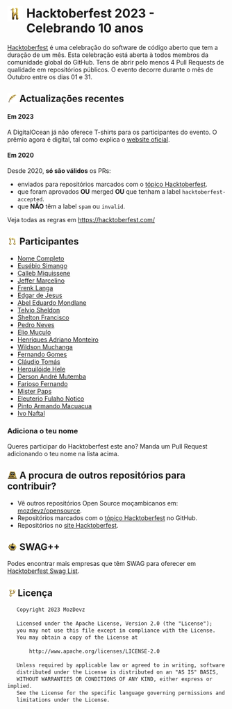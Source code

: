 

<h1> <img style="float: left; width: 36px; padding-right: 8px" src="assets/icon_10@2x.png"> Hacktoberfest 2023 - Celebrando 10 anos </h1>

[Hacktoberfest](https://hacktoberfest.com) é uma celebração do software de código aberto que tem a duração de um mês.
Esta celebração está aberta à todos membros da comunidade global do GitHub. Tens de abrir pelo menos 4 Pull Requests de qualidade em repositórios
públicos.
O evento decorre durante o mês de Outubro entre os dias 01 e 31.

<h2> <img style="float: left; width: 24px; padding-right: 4px" src="assets/icon_04@1x.png"> Actualizações recentes </h2>

#### Em 2023

A DigitalOcean já não oferece T-shirts para os participantes do evento. O prêmio agora é digital, tal como explica o [website oficial](https://hacktoberfest.com/about/#digital-rewards).

#### Em 2020

Desde 2020, **só são válidos** os PRs:
- enviados para repositórios marcados com o [tópico Hacktoberfest](https://github.com/topics/hacktoberfest).
- que foram aprovados **OU** merged **OU** que tenham a label `hacktoberfest-accepted`.
- que **NÃO** têm a label `spam` ou `invalid`.

Veja todas as regras em https://hacktoberfest.com/

<h2> <img style="float: left; width: 24px; padding-right: 4px" src="assets/icon_08@1x.png"> Participantes </h2>

- [Nome Completo](https://github.com/username)
- [Eusébio Simango](https://github.com/EusebioSimango)
- [Calleb Miquissene](https://github.com/callebdev)
- [Jeffer Marcelino](https://github.com/JefferMarcelino)
- [Frenk Langa](https://github.com/FrenkLanga)
- [Edgar de Jesus](https://github.com/EdgarJFA)
- [Abel Eduardo Mondlane](https://github.com/hc12r)
- [Telvio Sheldon](https://github.com/TelvioSheldon)
- [Shelton Francisco](https://github.com/SheltonFr)
- [Pedro Neves](https://github.com/Pedro-Ivo-Neves)
- [Elio Muculo](https://github.com/Elio-Muculo)
- [Henriques Adriano Monteiro](https://github.com/HenriquesMonteiro)
- [Wildson Muchanga](https://github.com/Wildsonnn)
- [Fernando Gomes](https://github.com/fernandogomesfg/)
- [Cláudio Tomás](https://github.com/claudi-tm)
- [Herquilóide Hele](https://github.com/herquiloidehele)
- [Derson André Mutemba](https://github.com/dersonmutemba)
- [Farioso Fernando](https://github.com/fariosofernando)
- [Mister Paps](https://github.com/themisterpaps)
- [Eleuterio Fulaho Notico](https://github.com/Eleuterio258)
- [Pinto Armando Macuacua](https://github.com/PintoMacuacua)
- [Ivo Naftal](https://github.com/naftalivo/)

### Adiciona o teu nome

Queres participar do Hacktoberfest este ano? Manda um Pull Request adicionando o teu nome na lista acima.

<h2> <img style="float: left; width: 24px; padding-right: 4px" src="assets/icon_05@1x.png"> A procura de outros repositórios para contribuir? </h2>

- Vê outros repositórios Open Source moçambicanos em: [mozdevz/opensource](https://github.com/mozdevz/opensource).
- Repositórios marcados com o [tópico Hacktoberfest](https://github.com/topics/hacktoberfest) no GitHub.
- Repositórios no [site Hacktoberfest](https://hacktoberfest.com/#projects).

<h2> <img style="float: left; width: 24px; padding-right: 4px" src="assets/icon_07@1x.png"> SWAG++ </h2>

Podes encontrar mais empresas que têm SWAG para oferecer em [Hacktoberfest Swag List](https://hacktoberfestswaglist.com/list/).


<h2> <img style="float: left; width: 24px" src="assets/icon_03@1x.png"> Licença </h2>

       Copyright 2023 MozDevz

       Licensed under the Apache License, Version 2.0 (the "License");
       you may not use this file except in compliance with the License.
       You may obtain a copy of the License at

           http://www.apache.org/licenses/LICENSE-2.0

       Unless required by applicable law or agreed to in writing, software
       distributed under the License is distributed on an "AS IS" BASIS,
       WITHOUT WARRANTIES OR CONDITIONS OF ANY KIND, either express or implied.
       See the License for the specific language governing permissions and
       limitations under the License.
